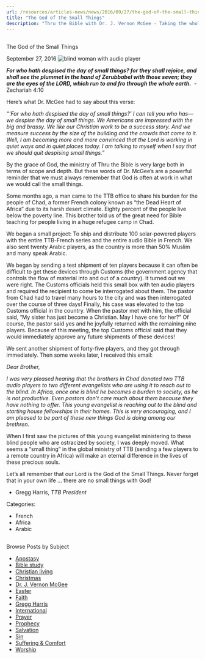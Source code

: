 ```yaml
---
url: /resources/articles-news/news/2016/09/27/the-god-of-the-small-things
title: "The God of the Small Things"
description: "Thru the Bible with Dr. J. Vernon McGee - Taking the whole Word to the whole world"
---
```







## 
 The God of the Small Things


September 27, 2016
![blind woman with audio player](https://ttb.org/images/default-source/Features-and-News/blind-woman-with-audio-player.jpg?sfvrsn=73d51c16_0 "blind woman with audio player")




***For who hath despised the day of small things? for they shall rejoice, and shall see the plummet in the hand of Zerubbabel with those seven; they are the eyes of the LORD, which run to and fro through the whole earth.***  -Zechariah 4:10


Here’s what Dr. McGee had to say about this verse: 


*“‘For who hath despised the day of small things?’ I can tell you who has—we despise the day of small things. We Americans are impressed with the big and brassy. We like our Christian work to be a success story. And we measure success by the size of the building and the crowds that come to it. Well, I am becoming more and more convinced that the Lord is working in quiet ways and in quiet places today. I am talking to myself when I say that we should quit despising small things.”*


By the grace of God, the ministry of Thru the Bible is very large both in terms of scope and depth. But these words of Dr. McGee’s are a powerful reminder that we must always remember that God is often at work in what we would call the small things. 


Some months ago, a man came to the TTB office to share his burden for the people of Chad, a former French colony known as “the Dead Heart of Africa” due to its harsh desert climate. Eighty percent of the people live below the poverty line. This brother told us of the great need for Bible teaching for people living in a huge refugee camp in Chad.


We began a small project: To ship and distribute 100 solar-powered players with the entire TTB-French series and the entire audio Bible in French. We also sent twenty Arabic players, as the country is more than 50% Muslim and many speak Arabic. 


We began by sending a test shipment of ten players because it can often be difficult to get these devices through Customs (the government agency that controls the flow of material into and out of a country). It turned out we were right. The Customs officials held this small box with ten audio players and required the recipient to come be interrogated about them. The pastor from Chad had to travel many hours to the city and was then interrogated over the course of three days! Finally, his case was elevated to the top Customs official in the country. When the pastor met with him, the official said, “My sister has just become a Christian. May I have one for her?” Of course, the pastor said yes and he joyfully returned with the remaining nine players. Because of this meeting, the top Customs official said that they would immediately approve any future shipments of these devices! 


We sent another shipment of forty-five players, and they got through immediately. Then some weeks later, I received this email:


*Dear Brother,* 


*I was very pleased hearing that the brothers in Chad donated two TTB audio players to two different evangelists who are using it to reach out to the blind. In Africa, once one is blind he becomes a burden to society, as he is not productive. Even pastors don’t care much about them because they have nothing to offer. This young evangelist is reaching out to the blind and starting house fellowships in their homes. This is very encouraging, and I am pleased to be part of these new things God is doing among our brethren.*


When I first saw the pictures of this young evangelist ministering to these blind people who are ostracized by society, I was deeply moved. What seems a “small thing” in the global ministry of TTB (sending a few players to a remote country in Africa) will make an eternal difference in the lives of these precious souls.


Let’s all remember that our Lord is the God of the Small Things. Never forget that in your own life … there are no small things with God!  

  

- Gregg Harris, *TTB President*



Categories: 


* French
* Africa
* Arabic









## 
 Browse Posts by Subject


* [Apostasy](/resources/articles-news/-in-tags/tags/Apostasy)
* [Bible study](/resources/articles-news/-in-tags/tags/Bible-study)
* [Christian living](/resources/articles-news/-in-tags/tags/Christian-living)
* [Christmas](/resources/articles-news/-in-tags/tags/Christmas)
* [Dr. J. Vernon McGee](/resources/articles-news/-in-tags/tags/Dr-J-Vernon-McGee)
* [Easter](/resources/articles-news/-in-tags/tags/easter)
* [Faith](/resources/articles-news/-in-tags/tags/Faith)
* [Gregg Harris](/resources/articles-news/-in-tags/tags/Gregg-Harris)
* [International](/resources/articles-news/-in-tags/tags/International)
* [Prayer](/resources/articles-news/-in-tags/tags/prayer)
* [Prophecy](/resources/articles-news/-in-tags/tags/Prophecy)
* [Salvation](/resources/articles-news/-in-tags/tags/Salvation)
* [Sin](/resources/articles-news/-in-tags/tags/sin)
* [Suffering & Comfort](/resources/articles-news/-in-tags/tags/Suffering-Comfort)
* [Worship](/resources/articles-news/-in-tags/tags/worship)






